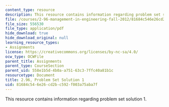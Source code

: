 ```yaml
---
content_type: resource
description: This resource contains information regarding problem set solution 1.
file: /courses/2-96-management-in-engineering-fall-2012/81684c546e26cd2bc592f003a75aba7f_MIT2_96F12_psets01.pdf
file_size: 556530
file_type: application/pdf
hide_download: true
hide_download_original: null
learning_resource_types:
- Assignments
license: https://creativecommons.org/licenses/by-nc-sa/4.0/
ocw_type: OCWFile
parent_title: Assignments
parent_type: CourseSection
parent_uid: 558e1b5d-4b0a-a751-63c3-7ffc40a81b1c
resourcetype: Document
title: 2.96, Problem Set Solution 1
uid: 81684c54-6e26-cd2b-c592-f003a75aba7f
---
```

This resource contains information regarding problem set solution 1.